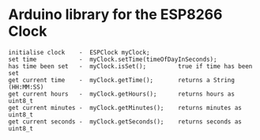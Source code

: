 # Arduino library for the ESP8266 Clock

    initialise clock    -  ESPClock myClock;
    set time            -  myClock.setTime(timeOfDayInSeconds);
    has time been set   -  myClock.isSet();         true if time has been set
    get current time    -  myClock.getTime();       returns a String (HH:MM:SS)
    get current hours   -  myClock.getHours();      returns hours as uint8_t 
    get current minutes -  myClock.getMinutes();    returns minutes as uint8_t
    get current seconds -  myClock.getSeconds();    returns seconds as uint8_t


